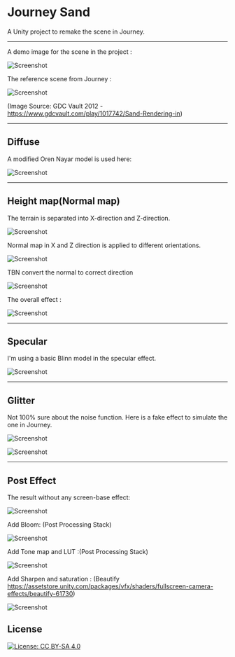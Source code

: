 # Journey Sand
A Unity project to remake the scene in Journey.

********

A demo image for the scene in the project :

![Screenshot](Images/Title2.jpg)

The reference scene from Journey :

![Screenshot](Images/ReferenceImg.jpg)

(Image Source: GDC Vault 2012 - https://www.gdcvault.com/play/1017742/Sand-Rendering-in)

******

## Diffuse

A modified Oren Nayar model is used here:

![Screenshot](Images/Diffuse.jpg)

******

## Height map(Normal map)

The terrain is separated into X-direction and Z-direction.

![Screenshot](Images/NormalXZ.jpg)

Normal map in X and Z direction is applied to different orientations.

![Screenshot](Images/NormalXZSmooth.jpg)

TBN convert the normal to correct direction

![Screenshot](Images/NormalDetail.jpg)

The overall effect :

![Screenshot](Images/Normal.jpg)

******

## Specular

I'm using a basic Blinn model in the specular effect.

![Screenshot](Images/Specular.jpg)

******

## Glitter

Not 100% sure about the noise function. Here is a fake effect to simulate the one in Journey.

![Screenshot](Images/Glitter.jpg)

![Screenshot](Images/GlitterEffect.jpg)

******

## Post Effect

The result without any screen-base effect:

![Screenshot](Images/Post1.jpg)

Add Bloom: (Post Processing Stack)

![Screenshot](Images/Post2.jpg)

Add Tone map and LUT :(Post Processing Stack)

![Screenshot](Images/Post3.jpg)

Add Sharpen and saturation : (Beautify https://assetstore.unity.com/packages/vfx/shaders/fullscreen-camera-effects/beautify-61730)

![Screenshot](Images/Post4.jpg)

## License

[![License: CC BY-SA 4.0](https://img.shields.io/badge/License-CC%20BY--SA%204.0-lightgrey.svg)](https://creativecommons.org/licenses/by-sa/4.0/)